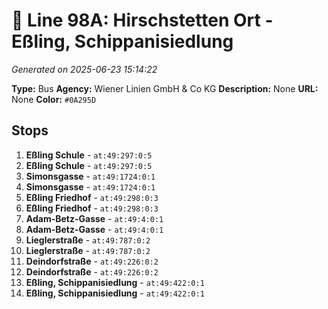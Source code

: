 # 🚌 Line 98A: Hirschstetten Ort - Eßling, Schippanisiedlung

*Generated on 2025-06-23 15:14:22*

**Type:** Bus
**Agency:** Wiener Linien GmbH & Co KG
**Description:** None
**URL:** None
**Color:** `#0A295D`

## Stops

1. **Eßling Schule** - `at:49:297:0:5`
2. **Eßling Schule** - `at:49:297:0:5`
3. **Simonsgasse** - `at:49:1724:0:1`
4. **Simonsgasse** - `at:49:1724:0:1`
5. **Eßling Friedhof** - `at:49:298:0:3`
6. **Eßling Friedhof** - `at:49:298:0:3`
7. **Adam-Betz-Gasse** - `at:49:4:0:1`
8. **Adam-Betz-Gasse** - `at:49:4:0:1`
9. **Lieglerstraße** - `at:49:787:0:2`
10. **Lieglerstraße** - `at:49:787:0:2`
11. **Deindorfstraße** - `at:49:226:0:2`
12. **Deindorfstraße** - `at:49:226:0:2`
13. **Eßling, Schippanisiedlung** - `at:49:422:0:1`
14. **Eßling, Schippanisiedlung** - `at:49:422:0:1`